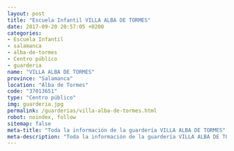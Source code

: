 ```yaml
---
layout: post
title: "Escuela Infantil VILLA ALBA DE TORMES"
date: 2017-09-20 20:57:05 +0200
categories:
- Escuela Infantil
- salamanca
- alba-de-tormes
- Centro público
- guarderia
name: "VILLA ALBA DE TORMES"
province: "Salamanca"
location: "Alba de Tormes"
code: "37013651"
type: "Centro público"
img: guarderia.jpg
permalink: /guarderias/villa-alba-de-tormes.html
robot: noindex, follow
sitemap: false
meta-title: "Toda la información de la guardería VILLA ALBA DE TORMES"
meta-description: "Toda la información de la guardería VILLA ALBA DE TORMES"
---
```

